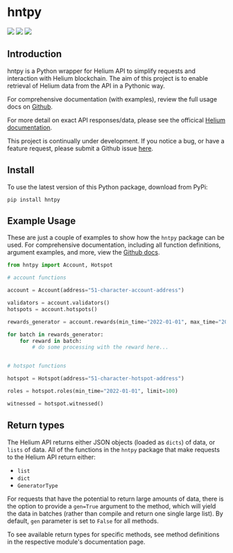 # hntpy

<p align="left">
    <a alt="Version" href="https://pypi.org/project/hntpy/">
    <img src="https://img.shields.io/badge/version-0.0.7-blue"/></a>
    <a href="https://github.com/h-morgan/hntpy/blob/main/LICENSE" alt="License">
    <img src="https://img.shields.io/github/license/h-morgan/hntpy"/></a>
    <a href="#">
    <img src="https://img.shields.io/badge/coverage-99%25-green"/></a>
</p>

## Introduction

hntpy is a Python wrapper for Helium API to simplify requests and interaction with Helium blockchain. The aim of this project is to enable retrieval of Helium data from the API in a Pythonic way.

For comprehensive documentation (with examples), review the full usage docs on [Github](https://github.com/h-morgan/hntpy/tree/main/docs).

For more detail on exact API responses/data, please see the officical [Helium documentation](https://docs.helium.com/api/blockchain/introduction).

This project is continually under development. If you notice a bug, or have a feature request, please submit a Github issue [here](https://github.com/h-morgan/hntpy/issues).

## Install

To use the latest version of this Python package, download from PyPi:

```
pip install hntpy
```

## Example Usage

These are just a couple of examples to show how the `hntpy` package can be used. For comprehensive documentation, including all function definitions, argument examples, and more, view the [Github docs](https://github.com/h-morgan/hntpy/tree/main/docs).

```python
from hntpy import Account, Hotspot

# account functions

account = Account(address="51-character-account-address")

validators = account.validators()
hotspots = account.hotspots()

rewards_generator = account.rewards(min_time="2022-01-01", max_time="2022-06-01", gen=True)

for batch in rewards_generator:
    for reward in batch:
        # do some processing with the reward here...


# hotspot functions

hotspot = Hotspot(address="51-character-hotspot-address")

roles = hotspot.roles(min_time="2022-01-01", limit=100)

witnessed = hotspot.witnessed()
```

## Return types

The Helium API returns either JSON objects (loaded as `dicts`) of data, or `lists` of data. All of the functions in the `hntpy` package that make requests to the Helium API return either:

- `list`
- `dict`
- `GeneratorType`

For requests that have the potential to return large amounts of data, there is the option to provide a `gen=True` argument to the method, which will yield the data in batches (rather than compile and return one single large list). By default, `gen` parameter is set to `False` for all methods.

To see available return types for specific methods, see method definitions in the respective module's documentation page.
